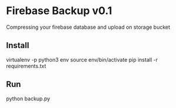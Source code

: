 # Firebase Backup v0.1

Compressing your firebase database and upload on storage bucket

## Install
virtualenv -p python3 env
source env/bin/activate
pip install -r requirements.txt

## Run 
python backup.py